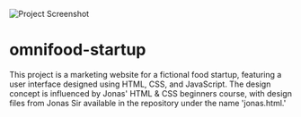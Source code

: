 ![Project Screenshot](./Omnifood.png)

# omnifood-startup

This project is a marketing website for a fictional food startup, featuring a user interface designed using HTML, CSS, and JavaScript. The design concept is influenced by Jonas' HTML &amp; CSS beginners course, with design files from Jonas Sir available in the repository under the name 'jonas.html.'
